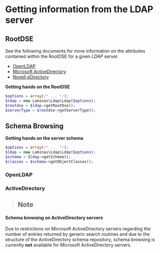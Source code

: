 # Getting information from the LDAP server

## RootDSE

See the following documents for more information on the attributes contained within the RootDSE for
a given *LDAP* server.

- [OpenLDAP](http://www.zytrax.com/books/ldap/ch3/#operational)
- [Microsoft ActiveDirectory](http://msdn.microsoft.com/en-us/library/ms684291(VS.85).aspx)
- [Novell
eDirectory](http://www.novell.com/documentation/edir88/edir88/index.html?page=/documentation/edir88/edir88/data/ah59jqq.html)

**Getting hands on the RootDSE**

```php
$options = array(/* ... */);
$ldap = new Laminas\Ldap\Ldap($options);
$rootdse = $ldap->getRootDse();
$serverType = $rootdse->getServerType();
```

## Schema Browsing

**Getting hands on the server schema**

```php
$options = array(/* ... */);
$ldap = new Laminas\Ldap\Ldap($options);
$schema = $ldap->getSchema();
$classes = $schema->getObjectClasses();
```

### OpenLDAP

### ActiveDirectory

> ## Note
#### Schema browsing on ActiveDirectory servers
Due to restrictions on Microsoft ActiveDirectory servers regarding the number of entries returned by
generic search routines and due to the structure of the ActiveDirectory schema repository, schema
browsing is currently **not** available for Microsoft ActiveDirectory servers.
